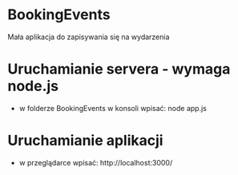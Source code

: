 # BookingEvents
Mała aplikacja do zapisywania się na wydarzenia

# Uruchamianie servera - wymaga node.js
- w folderze BookingEvents w konsoli wpisać: node app.js
# Uruchamianie aplikacji
- w przeglądarce wpisać: http://localhost:3000/

